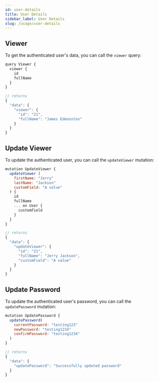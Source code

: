 ```yaml
---
id: user-details
title: User Details
sidebar_label: User Details
slug: /usage/user-details
---
```


## Viewer

To get the authenticated user's data, you can call the `viewer` query:

```javascript
query Viewer {
  viewer {
    id
    fullName
  }
}

// returns
{
  "data": {
    "viewer": {
      "id": "21",
      "fullName": "James Edmonston"
    }
  }
}
```

## Update Viewer

To update the authenticated user, you can call the `updateViewer` mutation:

```javascript
mutation UpdateViewer {
  updateViewer (
    firstName: "Jerry"
    lastName: "Jackson"
    customField: "A value"
  ) {
    id
    fullName
    ... on User {
      customField
    }
  }
}

// returns
{
  "data": {
    "updateViewer": {
      "id": "21",
      "fullName": "Jerry Jackson",
      "customField": "A value"
    }
  }
}
```

## Update Password

To update the authenticated user's password, you can call the `updatePassword` mutation:

```javascript
mutation UpdatePassword {
  updatePassword(
    currentPassword: "testing123"
    newPassword: "testing1234"
    confirmPassword: "testing1234"
  )
}

// returns
{
  "data": {
    "updatePassword": "Successfully updated password"
  }
}
```
